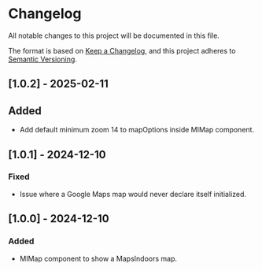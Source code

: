 # Changelog

All notable changes to this project will be documented in this file.

The format is based on [Keep a Changelog](https://keepachangelog.com/en/1.0.0/),
and this project adheres to [Semantic Versioning](https://semver.org/spec/v2.0.0.html).

## [1.0.2] - 2025-02-11

## Added

- Add default minimum zoom 14 to mapOptions inside MIMap component.

## [1.0.1] - 2024-12-10

### Fixed

- Issue where a Google Maps map would never declare itself initialized.

## [1.0.0] - 2024-12-10

### Added

- MIMap component to show a MapsIndoors map.
